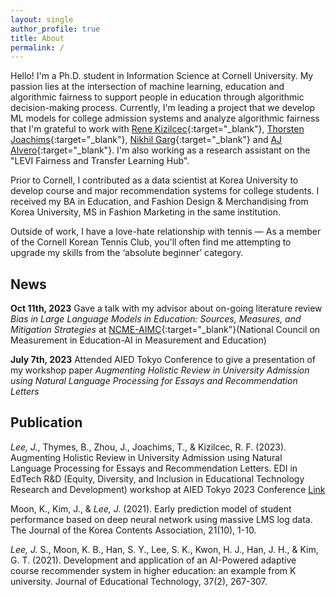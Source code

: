 ```yaml
---
layout: single
author_profile: true
title: About
permalink: /
---
```


Hello! I'm a Ph.D. student in Information Science at Cornell University. My passion lies at the intersection of machine learning, education and algorithmic fairness to support people in education through algorithmic decision-making process. Currently, I'm leading a project that we develop ML models for college admission systems and analyze algorithmic fairness that I'm grateful to work with [Rene Kizilcec](https://rene.kizilcec.com){:target="_blank"}, [Thorsten Joachims](https://www.cs.cornell.edu/people/tj){:target="_blank"}, [Nikhil Garg](https://gargnikhil.com){:target="_blank"} and [AJ Alvero](https://ajalvero.com){:target="_blank"}. I'm also working as a research assistant on the "LEVI Fairness and Transfer Learning Hub".  

Prior to Cornell, I contributed as a data scientist at Korea University to develop course and major recommendation systems for college students. I received my BA in Education, and Fashion Design & Merchandising from Korea University, MS in Fashion Marketing in the same institution. 

Outside of work, I have a love-hate relationship with tennis — As a member of the Cornell Korean Tennis Club, you'll often find me attempting to upgrade my skills from the ‘absolute beginner’ category. 

## News 
**Oct 11th, 2023** Gave a talk with my advisor about on-going literature review *Bias in Large Language Models in Education:
Sources, Measures, and Mitigation Strategies* at [NCME-AIMC](https://www.ncme-aime.org/){:target="_blank"}(National Council on Measurement in Education-AI in Measurement and Education) 

**July 7th, 2023** Attended AIED Tokyo Conference to give a presentation of my workshop paper *Augmenting Holistic Review in University Admission using Natural Language Processing for Essays and Recommendation Letters*

## Publication
*Lee, J.*, Thymes, B., Zhou, J., Joachims, T., & Kizilcec, R. F. (2023). Augmenting Holistic Review in University Admission using Natural Language Processing for Essays and Recommendation Letters. EDI in EdTech R&D (Equity, Diversity, and Inclusion in Educational Technology Research and Development) workshop at AIED Tokyo 2023 Conference [Link](https://ui.adsabs.harvard.edu/abs/2023arXiv230617575L/abstract)

Moon, K., Kim, J., & *Lee, J.* (2021). Early prediction model of student performance based on deep neural network using massive LMS log data. The Journal of the Korea Contents Association, 21(10), 1-10.

*Lee, J.* S., Moon, K. B., Han, S. Y., Lee, S. K., Kwon, H. J., Han, J. H., & Kim, G. T. (2021). Development and application of an AI-Powered adaptive course recommender system in higher education: an example from K university. Journal of Educational Technology, 37(2), 267-307.
